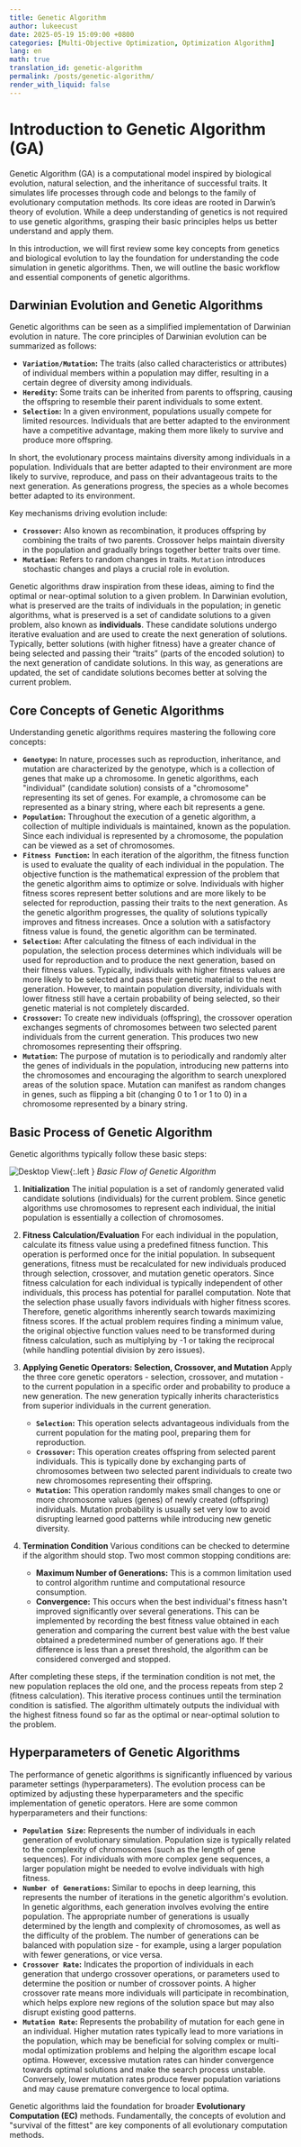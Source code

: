 ```yaml
---
title: Genetic Algorithm
author: lukeecust
date: 2025-05-19 15:09:00 +0800
categories: [Multi-Objective Optimization, Optimization Algorithm]
lang: en
math: true
translation_id: genetic-algorithm
permalink: /posts/genetic-algorithm/
render_with_liquid: false
---
```


# Introduction to Genetic Algorithm (GA)

Genetic Algorithm (GA) is a computational model inspired by biological evolution, natural selection, and the inheritance of successful traits. It simulates life processes through code and belongs to the family of evolutionary computation methods. Its core ideas are rooted in Darwin’s theory of evolution. While a deep understanding of genetics is not required to use genetic algorithms, grasping their basic principles helps us better understand and apply them.

In this introduction, we will first review some key concepts from genetics and biological evolution to lay the foundation for understanding the code simulation in genetic algorithms. Then, we will outline the basic workflow and essential components of genetic algorithms.

## Darwinian Evolution and Genetic Algorithms

Genetic algorithms can be seen as a simplified implementation of Darwinian evolution in nature. The core principles of Darwinian evolution can be summarized as follows:

*   **`Variation/Mutation`:** The traits (also called characteristics or attributes) of individual members within a population may differ, resulting in a certain degree of diversity among individuals.
*   **`Heredity`:** Some traits can be inherited from parents to offspring, causing the offspring to resemble their parent individuals to some extent.
*   **`Selection`:** In a given environment, populations usually compete for limited resources. Individuals that are better adapted to the environment have a competitive advantage, making them more likely to survive and produce more offspring.

In short, the evolutionary process maintains diversity among individuals in a population. Individuals that are better adapted to their environment are more likely to survive, reproduce, and pass on their advantageous traits to the next generation. As generations progress, the species as a whole becomes better adapted to its environment.

Key mechanisms driving evolution include:

*   **`Crossover`:** Also known as recombination, it produces offspring by combining the traits of two parents. Crossover helps maintain diversity in the population and gradually brings together better traits over time.
*   **`Mutation`:** Refers to random changes in traits. `Mutation` introduces stochastic changes and plays a crucial role in evolution.

Genetic algorithms draw inspiration from these ideas, aiming to find the optimal or near-optimal solution to a given problem. In Darwinian evolution, what is preserved are the traits of individuals in the population; in genetic algorithms, what is preserved is a set of candidate solutions to a given problem, also known as **individuals**. These candidate solutions undergo iterative evaluation and are used to create the next generation of solutions. Typically, better solutions (with higher fitness) have a greater chance of being selected and passing their “traits” (parts of the encoded solution) to the next generation of candidate solutions. In this way, as generations are updated, the set of candidate solutions becomes better at solving the current problem.

## Core Concepts of Genetic Algorithms

Understanding genetic algorithms requires mastering the following core concepts:

*   **`Genotype`:** In nature, processes such as reproduction, inheritance, and mutation are characterized by the genotype, which is a collection of genes that make up a chromosome. In genetic algorithms, each "individual" (candidate solution) consists of a "chromosome" representing its set of genes. For example, a chromosome can be represented as a binary string, where each bit represents a gene.
*   **`Population`:** Throughout the execution of a genetic algorithm, a collection of multiple individuals is maintained, known as the population. Since each individual is represented by a chromosome, the population can be viewed as a set of chromosomes.
*   **`Fitness Function`:** In each iteration of the algorithm, the fitness function is used to evaluate the quality of each individual in the population. The objective function is the mathematical expression of the problem that the genetic algorithm aims to optimize or solve. Individuals with higher fitness scores represent better solutions and are more likely to be selected for reproduction, passing their traits to the next generation. As the genetic algorithm progresses, the quality of solutions typically improves and fitness increases. Once a solution with a satisfactory fitness value is found, the genetic algorithm can be terminated.
*   **`Selection`:** After calculating the fitness of each individual in the population, the selection process determines which individuals will be used for reproduction and to produce the next generation, based on their fitness values. Typically, individuals with higher fitness values are more likely to be selected and pass their genetic material to the next generation. However, to maintain population diversity, individuals with lower fitness still have a certain probability of being selected, so their genetic material is not completely discarded.
*   **`Crossover`:** To create new individuals (offspring), the crossover operation exchanges segments of chromosomes between two selected parent individuals from the current generation. This produces two new chromosomes representing their offspring.
*   **`Mutation`:** The purpose of mutation is to periodically and randomly alter the genes of individuals in the population, introducing new patterns into the chromosomes and encouraging the algorithm to search unexplored areas of the solution space. Mutation can manifest as random changes in genes, such as flipping a bit (changing 0 to 1 or 1 to 0) in a chromosome represented by a binary string.

## Basic Process of Genetic Algorithm

Genetic algorithms typically follow these basic steps:

![Desktop View](/assets/images/2025-05-19-genetic-algorithm/basic-flow-of-a-genetic-algorithm.png){:.left }
_Basic Flow of Genetic Algorithm_

1.  **Initialization**
    The initial population is a set of randomly generated valid candidate solutions (individuals) for the current problem. Since genetic algorithms use chromosomes to represent each individual, the initial population is essentially a collection of chromosomes.

2.  **Fitness Calculation/Evaluation**
    For each individual in the population, calculate its fitness value using a predefined fitness function. This operation is performed once for the initial population. In subsequent generations, fitness must be recalculated for new individuals produced through selection, crossover, and mutation genetic operators. Since fitness calculation for each individual is typically independent of other individuals, this process has potential for parallel computation.
    Note that the selection phase usually favors individuals with higher fitness scores. Therefore, genetic algorithms inherently search towards maximizing fitness scores. If the actual problem requires finding a minimum value, the original objective function values need to be transformed during fitness calculation, such as multiplying by -1 or taking the reciprocal (while handling potential division by zero issues).

3.  **Applying Genetic Operators: Selection, Crossover, and Mutation**
    Apply the three core genetic operators - selection, crossover, and mutation - to the current population in a specific order and probability to produce a new generation. The new generation typically inherits characteristics from superior individuals in the current generation.
    *   **`Selection`:** This operation selects advantageous individuals from the current population for the mating pool, preparing them for reproduction.
    *   **`Crossover`:** This operation creates offspring from selected parent individuals. This is typically done by exchanging parts of chromosomes between two selected parent individuals to create two new chromosomes representing their offspring.
    *   **`Mutation`:** This operation randomly makes small changes to one or more chromosome values (genes) of newly created (offspring) individuals. Mutation probability is usually set very low to avoid disrupting learned good patterns while introducing new genetic diversity.

4.  **Termination Condition**
    Various conditions can be checked to determine if the algorithm should stop. Two most common stopping conditions are:
    *   **Maximum Number of Generations:** This is a common limitation used to control algorithm runtime and computational resource consumption.
    *   **Convergence:** This occurs when the best individual's fitness hasn't improved significantly over several generations. This can be implemented by recording the best fitness value obtained in each generation and comparing the current best value with the best value obtained a predetermined number of generations ago. If their difference is less than a preset threshold, the algorithm can be considered converged and stopped.

After completing these steps, if the termination condition is not met, the new population replaces the old one, and the process repeats from step 2 (fitness calculation). This iterative process continues until the termination condition is satisfied. The algorithm ultimately outputs the individual with the highest fitness found so far as the optimal or near-optimal solution to the problem.


## Hyperparameters of Genetic Algorithms

The performance of genetic algorithms is significantly influenced by various parameter settings (hyperparameters). The evolution process can be optimized by adjusting these hyperparameters and the specific implementation of genetic operators. Here are some common hyperparameters and their functions:

*   **`Population Size`:** Represents the number of individuals in each generation of evolutionary simulation. Population size is typically related to the complexity of chromosomes (such as the length of gene sequences). For individuals with more complex gene sequences, a larger population might be needed to evolve individuals with high fitness.
*   **`Number of Generations`:** Similar to epochs in deep learning, this represents the number of iterations in the genetic algorithm's evolution. In genetic algorithms, each generation involves evolving the entire population. The appropriate number of generations is usually determined by the length and complexity of chromosomes, as well as the difficulty of the problem. The number of generations can be balanced with population size - for example, using a larger population with fewer generations, or vice versa.
*   **`Crossover Rate`:** Indicates the proportion of individuals in each generation that undergo crossover operations, or parameters used to determine the position or number of crossover points. A higher crossover rate means more individuals will participate in recombination, which helps explore new regions of the solution space but may also disrupt existing good patterns.
*   **`Mutation Rate`:** Represents the probability of mutation for each gene in an individual. Higher mutation rates typically lead to more variations in the population, which may be beneficial for solving complex or multi-modal optimization problems and helping the algorithm escape local optima. However, excessive mutation rates can hinder convergence towards optimal solutions and make the search process unstable. Conversely, lower mutation rates produce fewer population variations and may cause premature convergence to local optima.

Genetic algorithms laid the foundation for broader **Evolutionary Computation (EC)** methods. Fundamentally, the concepts of evolution and "survival of the fittest" are key components of all evolutionary computation methods.
